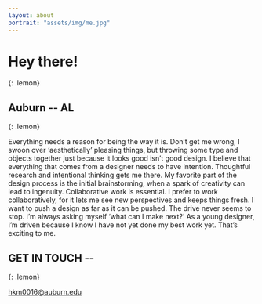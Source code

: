 ```yaml
---
layout: about
portrait: "assets/img/me.jpg"
---
```


# Hey there!
{: .lemon}
## Auburn -- AL
{: .lemon}

Everything needs a reason for being the way it is. Don’t get me wrong, I swoon over ‘aesthetically’ pleasing things, but throwing some type and objects together just because it looks good isn’t good design. I believe that everything that comes from a designer needs to have intention. Thoughtful research and intentional thinking gets me there. My favorite part of the design process is the initial brainstorming, when a spark of creativity can lead to ingenuity. Collaborative work is essential. I prefer to work collaboratively, for it lets me see new perspectives and keeps things fresh. I want to push a design as far as it can be pushed. The drive never seems to stop. I’m always asking myself ‘what can I make next?’ As a young designer, I’m driven because I know I have not yet done my best work yet. That’s exciting to me.

## GET IN TOUCH --
{: .lemon}

hkm0016@auburn.edu
